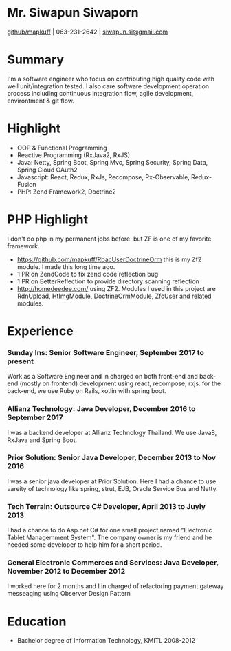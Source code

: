 
# Mr. Siwapun Siwaporn
[github/mapkuff](https://github.com/mapkuff) | 063-231-2642 | siwapun.si@gmail.com

# Summary
I'm a software engineer who focus on contributing high quality code with well unit/integration tested. I also care software development operation process including continuous integration flow, agile development, environtment & git flow.

# Highlight
- OOP & Functional Programming
- Reactive Programming (RxJava2, RxJS)
- Java: Netty, Spring Boot, Spring Mvc, Spring Security, Spring Data, Spring Cloud OAuth2
- Javascript: React, Redux, RxJs, Recompose, Rx-Observable, Redux-Fusion
- PHP: Zend Framework2, Doctrine2

# PHP Highlight
I don't do php in my permanent jobs before. but ZF is one of my favorite framework.
- https://github.com/mapkuff/RbacUserDoctrineOrm this is my Zf2 module. I made this long time ago.
- 1 PR on ZendCode to fix zend code reflection bug
- 1 PR on BetterReflection to provide directory scanning reflection
- http://homedeedee.com/ using ZF2. Modules I used in this project are RdnUpload, HtImgModule, DoctrineOrmModule, ZfcUser and related modules.

# Experience
### Sunday Ins: Senior Software Engineer, September 2017 to present 
Work as a Software Engineer and in charged on both front-end and back-end (mostly on frontend) development using react, recompose, rxjs.
for the back-end, we use Ruby on Rails, kotlin with spring boot.
    
### Allianz Technology: Java Developer, December 2016 to September 2017
I was a backend developer at Allianz Technology Thailand. We use Java8, RxJava and Spring Boot.
    
### Prior Solution: Senior Java Developer, December 2013 to Nov 2016
I was a senior java developer at Prior Solution. Here I had a chance to use vareity of technology like spring, strut, EJB, Oracle Service Bus and Netty.

### Tech Terrain: Outsource C# Developer, April 2013 to Juyly 2013
I had a chance to do Asp.net C# for one small project named "Electronic Tablet Managemment System". The company owner is my friend and he needed some developer to help him for a short period.

### General Electronic Commerces and Services: Java Developer, November 2012 to December 2012
I worked here for 2 months and I in charged of refactoring payment gateway messeaging using Observer Design Pattern

# Education
- Bachelor degree of Information Technology, KMITL 2008-2012
